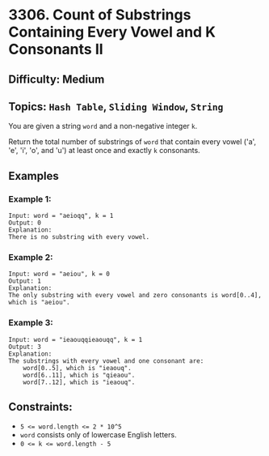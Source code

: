 # 3306. Count of Substrings Containing Every Vowel and K Consonants II

## Difficulty: Medium
## Topics: `Hash Table`, `Sliding Window`, `String`

You are given a string `word` and a non-negative integer `k`.

Return the total number of substrings of `word` that contain every vowel ('a', 'e', 'i', 'o', and 'u') at least once and exactly `k` consonants.

## Examples
### Example 1:
```
Input: word = "aeioqq", k = 1
Output: 0
Explanation:
There is no substring with every vowel.
```

### Example 2:
```
Input: word = "aeiou", k = 0
Output: 1
Explanation:
The only substring with every vowel and zero consonants is word[0..4], which is "aeiou".
```

### Example 3:
```
Input: word = "ieaouqqieaouqq", k = 1
Output: 3
Explanation:
The substrings with every vowel and one consonant are:
    word[0..5], which is "ieaouq".
    word[6..11], which is "qieaou".
    word[7..12], which is "ieaouq".
```

## Constraints:
* `5 <= word.length <= 2 * 10^5`
* `word` consists only of lowercase English letters.
* `0 <= k <= word.length - 5`

